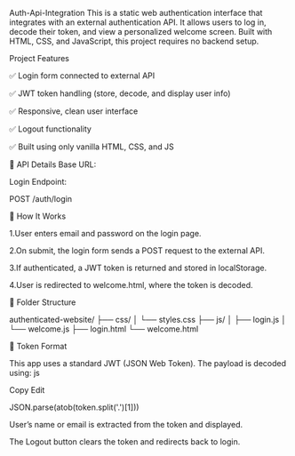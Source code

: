  Auth-Api-Integration
This is a static web authentication interface that integrates with an external authentication API. It allows users to log in, decode their token, and view a personalized welcome screen. Built with HTML, CSS, and JavaScript, this project requires no backend setup.

Project Features

✅ Login form connected to external API

✅ JWT token handling (store, decode, and display user info)

✅ Responsive, clean user interface

✅ Logout functionality

✅ Built using only vanilla HTML, CSS, and JS

🔗 API Details
Base URL:



Login Endpoint:

POST /auth/login

🧪 How It Works

1.User enters email and password on the login page.

2.On submit, the login form sends a POST request to the external API.

3.If authenticated, a JWT token is returned and stored in localStorage.

4.User is redirected to welcome.html, where the token is decoded.

📝 Folder Structure

authenticated-website/
├── css/
│   └── styles.css
├── js/
│   ├── login.js
│   └── welcome.js
├── login.html
└── welcome.html

🔐 Token Format

This app uses a standard JWT (JSON Web Token). The payload is decoded using:
js

Copy
Edit

JSON.parse(atob(token.split('.')[1]))



User’s name or email is extracted from the token and displayed.

The Logout button clears the token and redirects back to login.
